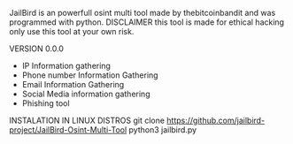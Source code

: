 JailBird is an powerfull osint multi tool made by thebitcoinbandit and was programmed with python. DISCLAIMER this tool is made for ethical hacking only use this tool at your own risk.

  VERSION 0.0.0
- IP Information gathering
- Phone number Information Gathering
- Email Information Gathering
- Social Media information gathering
- Phishing tool

INSTALATION IN LINUX DISTROS
git clone https://github.com/jailbird-project/JailBird-Osint-Multi-Tool
python3 jailbird.py
